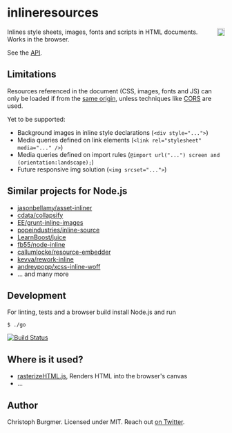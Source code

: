 inlineresources
===============

<a href="https://www.npmjs.org/package/inlineresources">
    <img src="https://badge.fury.io/js/inlineresources.svg"
         align="right" alt="NPM version" height="18">
</a>

Inlines style sheets, images, fonts and scripts in HTML documents. Works in the browser.

See the [API](https://github.com/cburgmer/inlineresources/wiki/API).

Limitations
-----------

Resources referenced in the document (CSS, images, fonts and JS) can only be loaded if from the [same origin](https://developer.mozilla.org/en-US/docs/Web/JavaScript/Same_origin_policy_for_JavaScript), unless techniques like [CORS](http://enable-cors.org) are used.

Yet to be supported:

* Background images in inline style declarations (`<div style="...">`)
* Media queries defined on link elements (`<link rel="stylesheet" media="..." />`)
* Media queries defined on import rules (`@import url("...") screen and (orientation:landscape);`)
* Future responsive img solution (`<img srcset="...">`)

Similar projects for Node.js
----------------------------

* [jasonbellamy/asset-inliner](https://github.com/jasonbellamy/asset-inliner)
* [cdata/collapsify](https://github.com/cdata/collapsify)
* [EE/grunt-inline-images](https://github.com/EE/grunt-inline-images)
* [popeindustries/inline-source](https://github.com/popeindustries/inline-source)
* [LearnBoost/juice](https://github.com/LearnBoost/juice)
* [fb55/node-inline](https://github.com/fb55/node-inline)
* [callumlocke/resource-embedder](https://github.com/callumlocke/resource-embedder)
* [kevva/rework-inline](https://github.com/kevva/rework-inline)
* [andreypopp/xcss-inline-woff](https://github.com/andreypopp/xcss-inline-woff)
* ... and many more

Development
-----------

For linting, tests and a browser build install Node.js and run

    $ ./go

[![Build Status](https://travis-ci.org/cburgmer/inlineresources.svg?branch=master)](https://travis-ci.org/cburgmer/inlineresources)

Where is it used?
-----------------

* [rasterizeHTML.js](https://github.com/cburgmer/rasterizeHTML.js), Renders HTML into the browser's canvas
* ...

Author
------
Christoph Burgmer. Licensed under MIT. Reach out [on Twitter](https://twitter.com/cburgmer).
